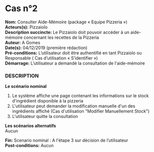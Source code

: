 # Cas  n°2

**Nom:** Consulter Aide-Mémoire (package « Equipe Pizzeria »)<br>
**Acteurs(s):** Pizzaiolo<br>
**Description succincte:** Le Pizzaiolo doit pouvoir accéder à un aide-mémoire concernant les recettes de la Pizzeria<br>
**Auteur:** A Gomes<br>
**Date(s):** 04/12/2019 (première rédaction)<br>
**Pré-conditions:** L’utilisateur doit être authentifié en tant Pizzaiolo ou Responsable ( Cas d’utilisation « S’identifier »)<br>
**Démarrage:** L’utilisateur a demandé la consultation de l'aide-mémoire<br>

### **DESCRIPTION**

**Le scénario nominal**<br>
1. Le système affiche une page contenant les informations sur le stock d'ingrédient disponible à la pizzeria
2. L'utilisateur peut demander la modification manuelle d'un des ingrédients affiché (Cas d'utilisation "Modifier Manuellement Stock")
3. L'utilisateur quitte la consultation

**Les scénarios alternatifs**<br>
Aucun

**Fin:** Scenario nominal : A l'étape 3 sur décision de l’utilisateur<br>
**Post-conditions:** Aucun